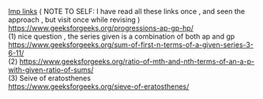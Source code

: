 <ins>Imp links</ins> ( NOTE TO SELF: I have read all these links once , and seen the approach , but visit once while revising )
<br>
https://www.geeksforgeeks.org/progressions-ap-gp-hp/
<br>
(1) nice question , the series given is a combination of both ap and gp
<br>
https://www.geeksforgeeks.org/sum-of-first-n-terms-of-a-given-series-3-6-11/
<br>
(2) https://www.geeksforgeeks.org/ratio-of-mth-and-nth-terms-of-an-a-p-with-given-ratio-of-sums/
<br>
(3) Seive of eratosthenes<br>
https://www.geeksforgeeks.org/sieve-of-eratosthenes/
